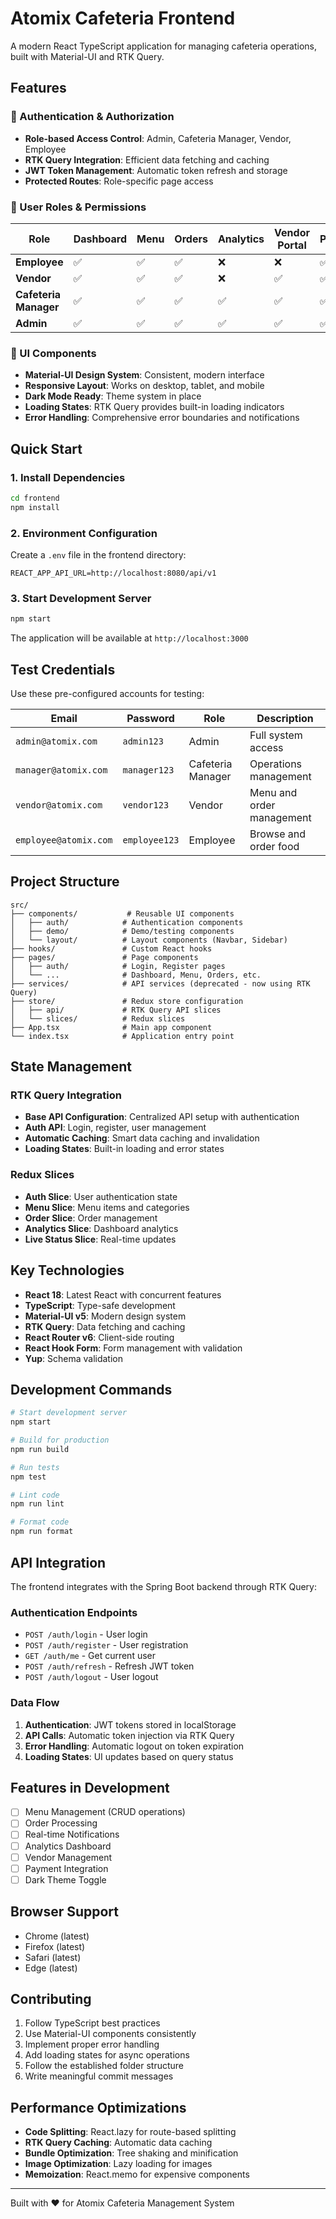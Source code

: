 # Atomix Cafeteria Frontend

A modern React TypeScript application for managing cafeteria operations, built with Material-UI and RTK Query.

## Features

### 🔐 Authentication & Authorization
- **Role-based Access Control**: Admin, Cafeteria Manager, Vendor, Employee
- **RTK Query Integration**: Efficient data fetching and caching
- **JWT Token Management**: Automatic token refresh and storage
- **Protected Routes**: Role-specific page access

### 👥 User Roles & Permissions

| Role | Dashboard | Menu | Orders | Analytics | Vendor Portal | Profile | Settings |
|------|-----------|------|--------|-----------|---------------|---------|----------|
| **Employee** | ✅ | ✅ | ✅ | ❌ | ❌ | ✅ | ✅ |
| **Vendor** | ✅ | ✅ | ✅ | ❌ | ✅ | ✅ | ✅ |
| **Cafeteria Manager** | ✅ | ✅ | ✅ | ✅ | ✅ | ✅ | ✅ |
| **Admin** | ✅ | ✅ | ✅ | ✅ | ✅ | ✅ | ✅ |

### 🎨 UI Components
- **Material-UI Design System**: Consistent, modern interface
- **Responsive Layout**: Works on desktop, tablet, and mobile
- **Dark Mode Ready**: Theme system in place
- **Loading States**: RTK Query provides built-in loading indicators
- **Error Handling**: Comprehensive error boundaries and notifications

## Quick Start

### 1. Install Dependencies
```bash
cd frontend
npm install
```

### 2. Environment Configuration
Create a `.env` file in the frontend directory:
```env
REACT_APP_API_URL=http://localhost:8080/api/v1
```

### 3. Start Development Server
```bash
npm start
```

The application will be available at `http://localhost:3000`

## Test Credentials

Use these pre-configured accounts for testing:

| Email | Password | Role | Description |
|-------|----------|------|-------------|
| `admin@atomix.com` | `admin123` | Admin | Full system access |
| `manager@atomix.com` | `manager123` | Cafeteria Manager | Operations management |
| `vendor@atomix.com` | `vendor123` | Vendor | Menu and order management |
| `employee@atomix.com` | `employee123` | Employee | Browse and order food |

## Project Structure

```
src/
├── components/           # Reusable UI components
│   ├── auth/            # Authentication components
│   ├── demo/            # Demo/testing components
│   └── layout/          # Layout components (Navbar, Sidebar)
├── hooks/               # Custom React hooks
├── pages/               # Page components
│   ├── auth/            # Login, Register pages
│   └── ...              # Dashboard, Menu, Orders, etc.
├── services/            # API services (deprecated - now using RTK Query)
├── store/               # Redux store configuration
│   ├── api/             # RTK Query API slices
│   └── slices/          # Redux slices
├── App.tsx              # Main app component
└── index.tsx            # Application entry point
```

## State Management

### RTK Query Integration
- **Base API Configuration**: Centralized API setup with authentication
- **Auth API**: Login, register, user management
- **Automatic Caching**: Smart data caching and invalidation
- **Loading States**: Built-in loading and error states

### Redux Slices
- **Auth Slice**: User authentication state
- **Menu Slice**: Menu items and categories
- **Order Slice**: Order management
- **Analytics Slice**: Dashboard analytics
- **Live Status Slice**: Real-time updates

## Key Technologies

- **React 18**: Latest React with concurrent features
- **TypeScript**: Type-safe development
- **Material-UI v5**: Modern design system
- **RTK Query**: Data fetching and caching
- **React Router v6**: Client-side routing
- **React Hook Form**: Form management with validation
- **Yup**: Schema validation

## Development Commands

```bash
# Start development server
npm start

# Build for production
npm run build

# Run tests
npm test

# Lint code
npm run lint

# Format code
npm run format
```

## API Integration

The frontend integrates with the Spring Boot backend through RTK Query:

### Authentication Endpoints
- `POST /auth/login` - User login
- `POST /auth/register` - User registration
- `GET /auth/me` - Get current user
- `POST /auth/refresh` - Refresh JWT token
- `POST /auth/logout` - User logout

### Data Flow
1. **Authentication**: JWT tokens stored in localStorage
2. **API Calls**: Automatic token injection via RTK Query
3. **Error Handling**: Automatic logout on token expiration
4. **Loading States**: UI updates based on query status

## Features in Development

- [ ] Menu Management (CRUD operations)
- [ ] Order Processing
- [ ] Real-time Notifications
- [ ] Analytics Dashboard
- [ ] Vendor Management
- [ ] Payment Integration
- [ ] Dark Theme Toggle

## Browser Support

- Chrome (latest)
- Firefox (latest)
- Safari (latest)
- Edge (latest)

## Contributing

1. Follow TypeScript best practices
2. Use Material-UI components consistently
3. Implement proper error handling
4. Add loading states for async operations
5. Follow the established folder structure
6. Write meaningful commit messages

## Performance Optimizations

- **Code Splitting**: React.lazy for route-based splitting
- **RTK Query Caching**: Automatic data caching
- **Bundle Optimization**: Tree shaking and minification
- **Image Optimization**: Lazy loading for images
- **Memoization**: React.memo for expensive components

---

Built with ❤️ for Atomix Cafeteria Management System 
